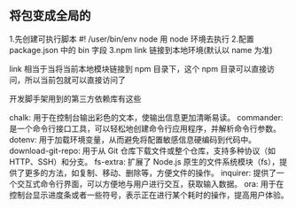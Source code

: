 ## 将包变成全局的

1.先创建可执行脚本 #! /user/bin/env node 用 node 环境去执行 2.配置 package.json 中的 bin 字段
3.npm link 链接到本地环境(默认以 name 为准)

link 相当于当将当前本地模块链接到 npm 目录下，这个 npm 目录可以直接访问，所以当前包就可以直接访问了

开发脚手架用到的第三方依赖库有这些

chalk: 用于在控制台输出彩色的文本，使输出信息更加清晰易读。
commander: 是一个命令行接口工具，可以轻松地创建命令行应用程序，并解析命令行参数。
dotenv: 用于加载环境变量，从而避免将配置敏感信息硬编码到代码中。
download-git-repo: 用于从 Git 仓库下载文件或整个仓库，支持多种协议（如 HTTP、SSH）和分支。
fs-extra: 扩展了 Node.js 原生的文件系统模块（fs），提供了更多的方法，如复制、移动、删除等，方便文件的操作。
inquirer: 提供了一个交互式命令行界面，可以方便地与用户进行交互，获取输入数据。
ora: 用于在控制台显示进度条或者一些符号，表示正在进行某个耗时的操作，提高用户体验。
